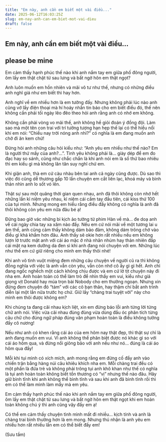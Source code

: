 ```yaml
---
title: "Em này, anh cần em biết một vài điều..."
date: 2025-06-12T16:03:25Z
slug: em-nay-anh-can-em-biet-mot-vai-dieu
draft: false
---
```


## Em này, anh cần em biết một vài điều...

## please be mine

Em cảm thấy hạnh phúc thế nào khi anh nắm tay em giữa phố đông người, ôm lấy em thật chặt từ sau lưng và bất ngờ hôn em thật ngọt? 
 
Anh luôn muốn em hồn nhiên và mãi vô tư như thế, nhưng có những điều anh nghĩ giá như em biết thì hay hơn.
 
Anh nghĩ về em nhiều hơn là em tưởng đấy. Nhưng không phải lúc nào anh cũng vớ lấy điện thoại mà hí hoáy nhắn tin báo cho em biết điều đó, thế nên không cần phải tối ngày lẽo đẽo theo hỏi anh rằng anh có nhớ em không.
 
Không cần phải vòng vo mãi thế, anh không hề giỏi đoán ý đồng đội. Làm sao mà một tên con trai với trí tưởng tượng hạn hẹp thế lại có thể hiểu nổi khi em nói: “Chiều nay trời nóng anh nhỉ?” có nghĩa là em đang muốn anh chở đi ăn kem chứ!
 
Đừng hỏi anh những câu hỏi kiểu như: “Anh yêu em nhiều như thế nào? Em là người thứ mấy của anh?...”. Tình yêu không phải là… giày dép để em đo đạc hay so sánh, cũng như chắc chắn là khi anh nói em là số thứ bao nhiêu thì em kiểu gì mà không lăn tăn suy nghĩ chứ em.
 
Khi giận anh, thà em cứ càu nhàu bên tai anh cả ngày cũng được. Dù sao thì việc đó cũng dễ thương gấp 10 lần chuyện em cắt liên lạc, khoá máy và bình thản nhìn anh lo sốt vó lên.
 
Thật sự sau một quãng thời gian quen nhau, anh đã thôi không còn nhớ hết những lần kỉ niệm yêu nhau, kỉ niệm cái cầm tay đầu tiên, cái kiss thứ 100 của tụi mình. Nhưng mong em hiểu rằng điều đấy không có nghĩa là anh đã thôi không còn yêu em nữa đâu bé ạ!
 
Đừng bao giờ vác những bi kịch ảo tưởng từ phim Hàn về mà… đe doạ anh về cái ngày chia tay xa xăm nào đấy. Nếu em cứ nói mãi về một tương lai u ám thế, anh cũng cảm thấy không dám bảo đảm, không dám trông chờ vào điều gì khá khẩm hơn đâu.
Anh thấy sẽ okie hơn rất nhiều nếu em không lượn lờ trước mặt anh với cái áo mặc ở nhà nhăn nhúm hay thản nhiên đắp cái mặt nạ kem dưỡng da đen sì khi anh đang nói chuyện với em. Những lúc như thế em cứ giữ riêng cho mình em thấy thôi nhé!
 
Khi anh vô tình vuột miệng đem những câu chuyện về người cũ ra thì không đồng nghĩa với việc là anh vẫn còn yêu, vẫn còn nhớ cô ấy gì gì hết. Anh chỉ đang ngốc nghếch một cách không chịu được và em cứ lờ tịt chuyện này đi nha em.
 Anh hoàn toàn có thể làm trò để nhìn thấy em vui, kiểu như giả giọng vịt Donald hay múa trọn bài Nobody cho em thưởng ngoạn. Nhưng xin đừng đem chuyện đó “tám” với các cô bạn thân, hay thậm chí bắt anh trình diễn lại một lần nữa trước họ chứ. Giữ lấy “chàng trai tuyệt vời” này cho mình em thôi được không em?
 
Khi chúng ta đang cãi nhau kịch liệt, xin em đừng báo lỗi anh từng lời từng chữ anh nói. Việc vừa cãi nhau đùng đùng vừa dùng đầu óc phân tích từng câu chữ cho đúng ngữ pháp đúng văn phạm hoàn toàn là điều không tưởng đấy cô nương!
 
Nếu như anh có khen rằng cái áo của em hôm nay thật đẹp, thì thật sự chỉ là anh đang muốn em vui. Vì anh không thể phân biệt được nó khác gì so với cái áo hôm qua, và đừng nổi giông bão với anh nếu như nó… đúng là cái áo hôm qua đấy!
 
Mỗi khi tụi mình có xích mích, anh mong rằng em đừng cố đẩy anh vào chiến trận bằng hàng núi câu khiêu khích nha em. Mỗi chàng trai đều có một phần là đứa trẻ và không phải trông tụi anh khô khan như thế có nghĩa là tụi anh hoàn toàn không biết tổn thương có “vị” nhưng thế nào đâu. Hãy giữ bình tĩnh khi anh không thể bình tĩnh và sau khi anh đã bình tĩnh rồi thì em có thể làm mình làm mẩy mà em yêu.
 
Em cảm thấy hạnh phúc thế nào khi anh nắm tay em giữa phố đông người, ôm lấy em thật chặt từ sau lưng và bất ngờ hôn em thật ngọt khi em hoàn toàn không chú ý thì anh cũng vậy đấy em ạ!
 
Có thể em cảm thấy chuyện tình mình mất đi nhiều... kịch tính và anh là chàng trai bình thường hơn là em mong. Nhưng thú nhận là anh yêu em nhiều hơn rất nhiều lần em có thể biết đấy em!
 
(Sưu tầm)